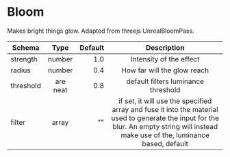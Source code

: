 Bloom
========

Makes bright things glow. Adapted from threejs UnrealBloomPass.

| Schema        | Type           | Default  | Description  |
| ------------- |:-------------:| -----:| :---: |
| strength      | number | 1.0 | Intensity of the effect  |
| radius      | number      |   0.4 | How far will the glow reach |
| threshold | are neat      |    0.8 | default filters luminance threshold |
| filter| array | "" | if set, it will use the specified array and fuse it into the material used to generate the input for the blur. An empty string will instead make use of the, luminance based, default|
